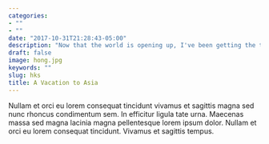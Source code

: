 ```yaml
---
categories:
- ""
- ""
date: "2017-10-31T21:28:43-05:00"
description: "Now that the world is opening up, I've been getting the travel bug. I wanted to see if I could predict the price of airbnbs in a city I would like to travel to: Hong Kong."
draft: false
image: hong.jpg
keywords: ""
slug: hks
title: A Vacation to Asia
---
```


Nullam et orci eu lorem consequat tincidunt vivamus et sagittis magna sed nunc rhoncus condimentum sem. In efficitur ligula tate urna. Maecenas massa sed magna lacinia magna pellentesque lorem ipsum dolor. Nullam et orci eu lorem consequat tincidunt. Vivamus et sagittis tempus.